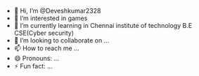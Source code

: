 - 👋 Hi, I’m @Deveshkumar2328
- 👀 I’m interested in games
- 🌱 I’m currently learning in Chennai institute of technology B.E CSE(Cyber security)
- 💞️ I’m looking to collaborate on ...
- 📫 How to reach me ...
- 😄 Pronouns: ...
- ⚡ Fun fact: ...

<!---
Deveshkumar2328/Deveshkumar2328 is a ✨ special ✨ repository because its `README.md` (this file) appears on your GitHub profile.
You can click the Preview link to take a look at your changes.
--->
